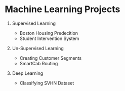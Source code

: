 # Machine Learning Projects
1. Supervised Learning
	* Boston Housing Predecition 
	* Student Intervention System

2. Un-Supervised Learning
	* Creating Customer Segments
	* SmartCab Routing
3. Deep Learning
	* Classifying SVHN Dataset

